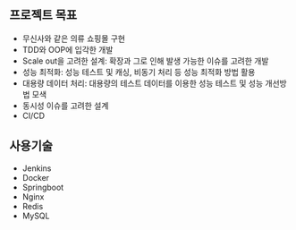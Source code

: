 ## 프로젝트 목표
* 무신사와 같은 의류 쇼핑몰 구현
* TDD와 OOP에 입각한 개발
* Scale out을 고려한 설계: 확장과 그로 인해 발생 가능한 이슈를 고려한 개발
* 성능 최적화: 성능 테스트 및 캐싱, 비동기 처리 등 성능 최적화 방법 활용
* 대용량 데이터 처리: 대용량의 테스트 데이터를 이용한 성능 테스트 및 성능 개선방법 모색
* 동시성 이슈를 고려한 설계
* CI/CD

## 사용기술
* Jenkins
* Docker
* Springboot
* Nginx
* Redis
* MySQL
